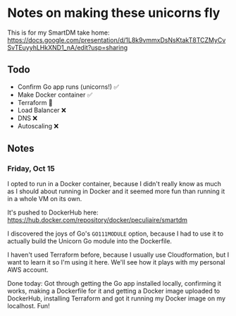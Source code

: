 # Notes on making these unicorns fly

This is for my SmartDM take home: <https://docs.google.com/presentation/d/1L8k9vmmxDsNsKtakT8TCZMyCvSvTEuyyhLHkXND1_nA/edit?usp=sharing>

## Todo

* Confirm Go app runs (unicorns!) ✅
* Make Docker container ✅
* Terraform 🐝
* Load Balancer ❌
* DNS ❌
* Autoscaling ❌

## Notes

### Friday, Oct 15

I opted to run in a Docker container, because I didn't really know as much as I should about running in Docker and it seemed more fun than running it in a whole VM on its own.

It's pushed to DockerHub here: <https://hub.docker.com/repository/docker/peculiaire/smartdm>

I discovered the joys of Go's `GO111MODULE` option, because I had to use it to actually build the Unicorn Go module into the Dockerfile.

I haven't used Terraform before, because I usually use Cloudformation, but I want to learn it so I'm using it here. We'll see how it plays with my personal AWS account.

Done today: Got through getting the Go app installed locally, confirming it works, making a Dockerfile for it and getting a Docker image uploaded to DockerHub, installing Terraform and got it running my Docker image on my localhost. Fun!
